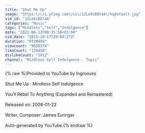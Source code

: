 ```yaml
---
title: "Shut Me Up"
image: "https:\/\/i.ytimg.com\/vi\/1ZLo8sBOt4A\/hqdefault.jpg"
vid_id: "1ZLo8sBOt4A"
categories: "Music"
tags: ["Mindless","Self","Indulgence"]
date: "2021-06-13T00:35:58+03:00"
vid_date: "2015-10-17T20:00:27Z"
duration: "PT2M49S"
viewcount: "9658374"
likeCount: "139458"
dislikeCount: "2412"
channel: "Mindless Self Indulgence - Topic"
---
```

{% raw %}Provided to YouTube by Ingrooves<br /><br />Shut Me Up · Mindless Self Indulgence<br /><br />You'll Rebel To Anything (Expanded and Remastered)<br /><br />Released on: 2008-01-22<br /><br />Writer, Composer: James Euringer<br /><br />Auto-generated by YouTube.{% endraw %}
